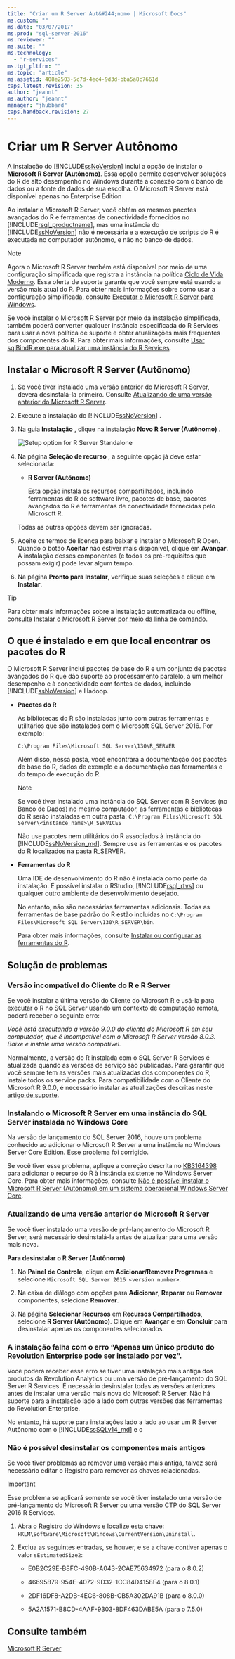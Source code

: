 ```yaml
---
title: "Criar um R Server Aut&#244;nomo | Microsoft Docs"
ms.custom: ""
ms.date: "03/07/2017"
ms.prod: "sql-server-2016"
ms.reviewer: ""
ms.suite: ""
ms.technology: 
  - "r-services"
ms.tgt_pltfrm: ""
ms.topic: "article"
ms.assetid: 408e2503-5c7d-4ec4-9d3d-bba5a8c7661d
caps.latest.revision: 35
author: "jeannt"
ms.author: "jeannt"
manager: "jhubbard"
caps.handback.revision: 27
---
```

# Criar um R Server Aut&#244;nomo
  A instalação do [!INCLUDE[ssNoVersion](../../includes/ssnoversion-md.md)] inclui a opção de instalar o **Microsoft R Server (Autônomo)**. Essa opção permite desenvolver soluções do R de alto desempenho no Windows durante a conexão com o banco de dados ou a fonte de dados de sua escolha. O Microsoft R Server está disponível apenas no Enterprise Edition  
  
 Ao instalar o Microsoft R Server, você obtém os mesmos pacotes avançados do R e ferramentas de conectividade fornecidos no [!INCLUDE[rsql_productname](../../includes/rsql-productname-md.md)], mas uma instância do [!INCLUDE[ssNoVersion](../../includes/ssnoversion-md.md)] não é necessária e a execução de scripts do R é executada no computador autônomo, e não no banco de dados.  
  
> [!NOTE]  
>  Agora o Microsoft R Server também está disponível por meio de uma configuração simplificada que registra a instância na política [Ciclo de Vida Moderno](https://support.microsoft.com/help/447912). Essa oferta de suporte garante que você sempre está usando a versão mais atual do R. Para obter mais informações sobre como usar a configuração simplificada, consulte [Executar o Microsoft R Server para Windows](https://msdnstage.redmond.corp.microsoft.com/microsoft-r/rserver-install-windows?branch=r-server-nov16-dev).
>  
> Se você instalar o Microsoft R Server por meio da instalação simplificada, também poderá converter qualquer instância especificada do R Services para usar a nova política de suporte e obter atualizações mais frequentes dos componentes do R. Para obter mais informações, consulte [Usar sqlBindR.exe para atualizar uma instância do R Services](http://www.bing.com).   
  
##  <a name="a-namebkmkinstallrservicesindatabasea-install-microsoft-r-server-standalone"></a><a name="bkmk_installRServicesInDatabase"></a> Instalar o Microsoft R Server (Autônomo)  
  
1.  Se você tiver instalado uma versão anterior do Microsoft R Server, deverá desinstalá-la primeiro.  Consulte [Atualizando de uma versão anterior do Microsoft R Server](#bkmk_Uninstall). 

2. Execute a instalação do [!INCLUDE[ssNoVersion](../../includes/ssnoversion-md.md)] .  
  
2.  Na guia **Instalação** , clique na instalação **Novo R Server (Autônomo)** .  
  
     ![Setup option for R Server Standalone](../../advanced-analytics/r-services/media/rsql-rstandalonesetup.png "Setup option for R Server Standalone")  
  
3.  Na página **Seleção de recurso** , a seguinte opção já deve estar selecionada:  
  
    -   **R Server (Autônomo)**  
  
         Esta opção instala os recursos compartilhados, incluindo ferramentas do R de software livre, pacotes de base, pacotes avançados do R e ferramentas de conectividade fornecidas pelo Microsoft R.  
  
     Todas as outras opções devem ser ignoradas.  
  
4.  Aceite os termos de licença para baixar e instalar o Microsoft R Open. Quando o botão **Aceitar** não estiver mais disponível, clique em **Avançar**. A instalação desses componentes (e todos os pré-requisitos que possam exigir) pode levar algum tempo.   
  
5.  Na página **Pronto para Instalar**, verifique suas seleções e clique em **Instalar**.  
  
> [!TIP]
> Para obter mais informações sobre a instalação automatizada ou offline, consulte [Instalar o Microsoft R Server por meio da linha de comando](../../advanced-analytics/r-services/install-microsoft-r-server-from-the-command-line.md).

  
## <a name="what-is-installed-and-where-to-find-r-packages"></a>O que é instalado e em que local encontrar os pacotes do R  
 O Microsoft R Server inclui pacotes de base do R e um conjunto de pacotes avançados do R que dão suporte ao processamento paralelo, a um melhor desempenho e à conectividade com fontes de dados, incluindo [!INCLUDE[ssNoVersion](../../includes/ssnoversion-md.md)] e Hadoop.  
  
-   **Pacotes do R**  
  
     As bibliotecas do R são instaladas junto com outras ferramentas e utilitários que são instalados com o Microsoft SQL Server 2016. Por exemplo:  
  
     `C:\Program Files\Microsoft SQL Server\130\R_SERVER`  
  
     Além disso, nessa pasta, você encontrará a documentação dos pacotes de base do R, dados de exemplo e a documentação das ferramentas e do tempo de execução do R.  
  
    > [!NOTE]  
    >  Se você tiver instalado uma instância do SQL Server com R Services (no Banco de Dados) no mesmo computador, as ferramentas e bibliotecas do R serão instaladas em outra pasta: `C:\Program Files\Microsoft SQL Server\<instance_name>\R_SERVICES`  
    >   
    >  Não use pacotes nem utilitários do R associados à instância do [!INCLUDE[ssNoVersion_md](../../includes/ssnoversion-md.md)]. Sempre use as ferramentas e os pacotes do R localizados na pasta R_SERVER.  
  
-   **Ferramentas do R**  
  
     Uma IDE de desenvolvimento do R não é instalada como parte da instalação. É possível instalar o RStudio, [!INCLUDE[rsql_rtvs](../../includes/rsql-rtvs-md.md)] ou qualquer outro ambiente de desenvolvimento desejado.  
  
     No entanto, não são necessárias ferramentas adicionais. Todas as ferramentas de base padrão do R estão incluídas no `C:\Program Files\Microsoft SQL Server\130\R_SERVER\bin`.  
  
     Para obter mais informações, consulte [Instalar ou configurar as ferramentas do R](../../advanced-analytics/r-services/setup-or-configure-r-tools.md).  


 
## <a name="troubleshooting"></a>Solução de problemas  

### <a name="incompatible-version-of-r-client-and-r-server"></a>Versão incompatível do Cliente do R e R Server

Se você instalar a última versão do Cliente do Microsoft R e usá-la para executar o R no SQL Server usando um contexto de computação remota, poderá receber o seguinte erro:

*Você está executando a versão 9.0.0 do cliente do Microsoft R em seu computador, que é incompatível com o Microsoft R Server versão 8.0.3. Baixe e instale uma versão compatível.*

Normalmente, a versão do R instalada com o SQL Server R Services é atualizada quando as versões de serviço são publicadas. Para garantir que você sempre tem as versões mais atualizadas dos componentes do R, instale todos os service packs. Para compatibilidade com o Cliente do Microsoft R 9.0.0, é necessário instalar as atualizações descritas neste [artigo de suporte](https://support.microsoft.com/kb/3210262). 


### <a name="installing-microsoft-r-server-on-an-instance-of-sql-server-installed-on-windows-core"></a>Instalando o Microsoft R Server em uma instância do SQL Server instalada no Windows Core
Na versão de lançamento do SQL Server 2016, houve um problema conhecido ao adicionar o Microsoft R Server a uma instância no Windows Server Core Edition. Esse problema foi corrigido. 

Se você tiver esse problema, aplique a correção descrita no [KB3164398](https://support.microsoft.com/kb/3164398) para adicionar o recurso do R à instância existente no Windows Server Core.   Para obter mais informações, consulte [Não é possível instalar o Microsoft R Server (Autônomo) em um sistema operacional Windows Server Core](https://support.microsoft.com/kb/3168691).


###  <a name="a-namebkmkuninstalla-upgrading-from-an-older-version-of-microsoft-r-server"></a><a name="bkmk_Uninstall"></a> Atualizando de uma versão anterior do Microsoft R Server  
 Se você tiver instalado uma versão de pré-lançamento do Microsoft R Server, será necessário desinstalá-la antes de atualizar para uma versão mais nova.  
  
**Para desinstalar o R Server (Autônomo)**  
  
1.  No **Painel de Controle**, clique em **Adicionar/Remover Programas** e selecione `Microsoft SQL Server 2016 <version number>`.  
  
2.  Na caixa de diálogo com opções para **Adicionar**, **Reparar** ou **Remover** componentes, selecione **Remover**.  
  
3.  Na página **Selecionar Recursos** em **Recursos Compartilhados**, selecione **R Server (Autônomo)**. Clique em **Avançar** e em **Concluir** para desinstalar apenas os componentes selecionados.  
   
### <a name="installation-fails-with-error-only-one-revolution-enterprise-product-can-be-installed-at-a-time"></a>A instalação falha com o erro “Apenas um único produto do Revolution Enterprise pode ser instalado por vez”.  
Você poderá receber esse erro se tiver uma instalação mais antiga dos produtos da Revolution Analytics ou uma versão de pré-lançamento do SQL Server R Services. É necessário desinstalar todas as versões anteriores antes de instalar uma versão mais nova do Microsoft R Server. Não há suporte para a instalação lado a lado com outras versões das ferramentas do Revolution Enterprise.  

No entanto, há suporte para instalações lado a lado ao usar um R Server Autônomo com o [!INCLUDE[ssSQLv14_md](../../includes/sssqlv14-md.md)] e o 
  
### <a name="unable-to-uninstall-older-components"></a>Não é possível desinstalar os componentes mais antigos   
  
Se você tiver problemas ao remover uma versão mais antiga, talvez será necessário editar o Registro para remover as chaves relacionadas.  

> [!IMPORTANT]
> Esse problema se aplicará somente se você tiver instalado uma versão de pré-lançamento do Microsoft R Server ou uma versão CTP do SQL Server 2016 R Services.
  
1. Abra o Registro do Windows e localize esta chave: `HKLM\Software\Microsoft\Windows\CurrentVersion\Uninstall`.  
2. Exclua as seguintes entradas, se houver, e se a chave contiver apenas o valor `sEstimatedSize2`:  
  
    -   E0B2C29E-B8FC-490B-A043-2CAE75634972        (para o 8.0.2)  
  
    -   46695879-954E-4072-9D32-1CC84D4158F4        (para o 8.0.1)  
  
    -   2DF16DF8-A2DB-4EC6-808B-CB5A302DA91B        (para o 8.0.0)  
  
    -   5A2A1571-B8CD-4AAF-9303-8DF463DABE5A        (para o 7.5.0)  
  
## <a name="see-also"></a>Consulte também  
 [Microsoft R Server](../../advanced-analytics/r-services/r-server-standalone.md)  
  
  